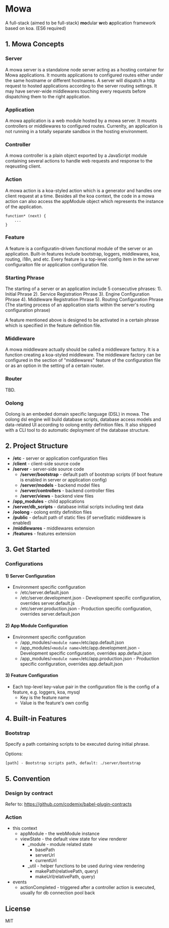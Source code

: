 # Mowa

  A full-stack (aimed to be full-stack) **mo**dular **w**eb **a**pplication framework based on koa. (ES6 required)

## 1. Mowa Concepts

### Server
A mowa server is a standalone node server acting as a hosting container for Mowa applications. It mounts applications to configured routes either under the same hostname or different hostnames. A server will dispatch a http request to hosted applications according to the server routing settings. It may have server-wide middlewares touching every requests before dispatching them to the right application.

### Application
A mowa application is a web module hosted by a mowa server. It mounts controllers or middlewares to configured routes. Currenlty, an application is not running in a totally separate sandbox in the hosting environment.

### Controller
A mowa controller is a plain object exported by a JavaScript module containing several actions to handle web requests and response to the reqeusting client.

### Action
A mowa action is a koa-styled action which is a generator and handles one client request at a time. Besides all the koa context, the code in a mowa action can also access the appModule object which represents the instance of the application.

	function* (next) {
    	...
    }

### Feature
A feature is a configuratin-driven functional module of the server or an application. Built-in features include bootstrap, loggers, middlewares, koa, routing, i18n, and etc. Every feature is a top-level config item in the server configuraiton file or application configuration file.

### Starting Phrase

The starting of a server or an application include 5 consecutive phrases:
1). Initial Phrase
2). Service Registration Phrase
3). Engine Configuration Phrase
4). Middleware Registration Phrase
5). Routing Configuration Phrase (The starting process of an application starts within the server's routing configuration phrase)

A feature mentioned above is designed to be activated in a certain phrase which is specified in the feature definition file.

### Middleware
A mowa middleware actually should be called a middleware factory. It is a function creating a koa-styled middleware. The middleware factory can be configured in the section of "middlewares" feature of the configuration file or as an option in the setting of a certain router.

### Router
TBD.

### Oolong
Oolong is an embeded domain specific language (DSL) in mowa. The oolong dsl engine will build database scripts, database access models and data-related UI according to oolong entity definition files. It also shipped with a CLI tool to do automatic deployment of the database structure.

## 2. Project Structure

* **/etc** - server or application configuration files
* **/client** - client-side source code
* **/server** - server-side source code
	* **/server/bootstrap** - default path of bootstrap scripts (if boot feature is enabled in server or application config)
	* **/server/models** - backend model files
	* **/server/controllers** - backend controller files
	* **/server/views** - backend view files
* **/app_modules** - child applications
* **/server/db_scripts** - database initial scripts including test data
* **/oolong** - oolong entity definition files
* **/public** - default path of static files (if serveStatic middleware is enabled)
* **/middlewares** - middlewares extension
* **/features** - features extension


## 3. Get Started

### Configurations

#### 1) Server Configuration

* Environment specific configuration
	* /etc/server.default.json
	* /etc/server.development.json - Development specific configuration, overrides server.default.js
	* /etc/server.production.json - Production specific configuration, overrides server.default.json

#### 2) App Module Configuration

* Environment specific configuration
	* /app_modules/`<module name>`/etc/app.default.json
	* /app_modules/`<module name>`/etc/app.development.json - Development specific configuration, overrides app.default.json
	* /app_modules/`<module name>`/etc/app.production.json - Production specific configuration, overrides app.default.json

#### 3) Feature Configuration
* Each top-level key-value pair in the configuration file is the config of a feature, e.g. loggers, koa, mysql
	* Key is the feature name
	* Value is the feature's own config

## 4. Built-in Features

### Bootstrap

Specify a path containing scripts to be executed during initial phrase. 

Options:

	[path] - Bootstrap scripts path, default: ./server/bootstrap

## 5. Convention

### Design by contract

Refer to: https://github.com/codemix/babel-plugin-contracts

### Action
* this context
    * appModule - the webModule instance
    * viewState - the default view state for view renderer
    	* _module - module related state
    		* basePath
    		* serverUrl
    		* currentUrl
    	* _util - helper functions to be used during view rendering
    		* makePath(relativePath, query)
    		* makeUrl(relativePath, query)
* events
    * actionCompleted - triggered after a controller action is executed, usually for db connection pool back




## License

  MIT